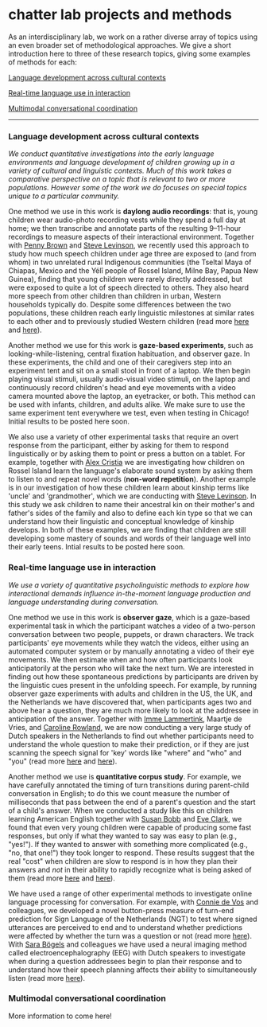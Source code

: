 # chatter lab projects and methods

As an interdisciplinary lab, we work on a rather diverse array of topics using an even broader set of methodological approaches. We give a short introduction here to three of these research topics, giving some examples of methods for each:

[Language development across cultural contexts](#language-development-across-cultural-contexts)

[Real-time language use in interaction](#real-time-language-use-in-interaction)

[Multimodal conversational coordination](#multimodal-conversational-coordination)

----

### Language development across cultural contexts

_We conduct quantitative investigations into the early language environments and language development of children growing up in a variety of cultural and linguistic contexts. Much of this work takes a comparative perspective on a topic that is relevant to two or more populations. However some of the work we do focuses on special topics unique to a particular community._

One method we use in this work is **daylong audio recordings**: that is, young children wear audio-photo recording vests while they spend a full day at home; we then transcribe and annotate parts of the resulting 9–11-hour recordings to measure aspects of their interactional environment. Together with [Penny Brown](https://www.mpi.nl/people/brown-penelope) and [Steve Levinson](https://www.mpi.nl/people/levinson-stephen), we recently used this approach to study how much speech children under age three are exposed to (and from whom) in two unrelated rural Indigenous communities (the Tseltal Maya of Chiapas, Mexico and the Yélî people of Rossel Island, Milne Bay, Papua New Guinea), finding that young children were rarely directly addressed, but were exposed to quite a lot of speech directed to others. They also heard more speech from other children than children in urban, Western households typically do. Despite some differences between the two populations, these children reach early linguistic milestones at similar rates to each other and to previously studied Western children (read more [here](../lab-publications/Casillas_et_al_2020_Early_language_experience_in_a_Tseltal_Mayan_village_ChiDev.pdf) and [here](../lab-publications/Casillas_et_al_2021_Early_language_experience_in_a_Papuan_community_JCL.pdf)).

Another method we use for this work is **gaze-based experiments**, such as looking-while-listening, central fixation habituation, and observer gaze. In these experiments, the child and one of their caregivers step into an experiment tent and sit on a small stool in front of a laptop. We then begin playing visual stimuli, usually audio-visual video stimuli, on the laptop and continuously record children's head and eye movements with a video camera mounted above the laptop, an eyetracker, or both. This method can be used with infants, children, and adults alike. We make sure to use the same experiment tent everywhere we test, even when testing in Chicago! Initial results to be posted here soon.

We also use a variety of other experimental tasks that require an overt response from the participant, either by asking for them to respond linguistically or by asking them to point or press a button on a tablet. For example, together with [Alex Cristia](https://sites.google.com/site/acrsta/) we are investigating how children on Rossel Island learn the language's elaborate sound system by asking them to listen to and repeat novel words (**non-word repetition**). Another example is in our investigation of how these children learn about kinship terms like 'uncle' and 'grandmother', which we are conducting with [Steve Levinson](https://www.mpi.nl/people/levinson-stephen). In this study we ask children to name their ancestral kin on their mother's and father's sides of the family and also to define each kin type so that we can understand how their linguistic and conceptual knowledge of kinship develops. In both of these examples, we are finding that children are still developing some mastery of sounds and words of their language well into their early teens. Intial results to be posted here soon.

### Real-time language use in interaction

_We use a variety of quantitative psycholinguistic methods to explore how interactional demands influence in-the-moment language production and language understanding during conversation._

One method we use in this work is **observer gaze**, which is a gaze-based experimental task in which the participant watches a video of a two-person conversation between two people, puppets, or drawn characters. We track participants' eye movements while they watch the videos, either using an automated computer system or by manually annotating a video of their eye movements. We then estimate when and how often participants look anticipatorily at the person who will take the next turn. We are interested in finding out how these spontaneous predictions by participants are driven by the linguistic cues present in the unfolding speech. For example, by running observer gaze experiments with adults and children in the US, the UK, and the Netherlands we have discovered that, when participants ages two and above hear a question, they are much more likely to look at the addressee in anticipation of the answer. Together with [Imme Lammertink](https://sites.google.com/site/immelammertink/home), Maartje de Vries, and [Caroline Rowland](https://www.mpi.nl/people/rowland-caroline), we are now conducting a very large study of Dutch speakers in the Netherlands to find out whether participants need to understand the whole question to make their prediction, or if they are just scanning the speech signal for 'key' words like "where" and "who" and "you" (read more [here](../lab-publications/Casillas_Frank_2016_The_development_of_childrens_ability_to_track_and_predict_turn_structure_in_conversation_JML.pdf) and [here](../lab-publications/Lammertink_et_al_2015_Dutch_and_English_toddlers_use_of_linguistic_cues_to_predicting_upcoming_turn_boundaries_Frontiers.pdf)).

Another method we use is **quantitative corpus study**. For example, we have carefully annotated the timing of turn transitions during parent-child conversation in English; to do this we count measure the number of milliseconds that pass between the end of a parent's question and the start of a child's answer. When we conducted a study like this on children learning American English together with [Susan Bobb](https://www.gordon.edu/susanbobb) and [Eve Clark](https://web.stanford.edu/~eclark/), we found that even very young children were capable of producing some fast responses, but only if what they wanted to say was easy to plan (e.g., "yes!"). If they wanted to answer with something more complicated (e.g., "no, that one!") they took longer to respond. These results suggest that the real "cost" when children are slow to respond is in how they plan their answers and _not_ in their ability to rapidly recognize what is being asked of them (read more [here](../lab-publications/Casillas_et_al_2016_Turn_taking_timing_and_planning_in_early_language_acquisition_JCL.pdf) and [here](../lab-publications/Casillas_2014_Taking_the_floor_on_time_ClarkTiLARVolume.pdf)).

We have used a range of other experimental methods to investigate online language processing for conversation. For example, with [Connie de Vos](https://research.tilburguniversity.edu/en/persons/connie-de-vos) and colleagues, we developed a novel button-press measure of turn-end prediction for Sign Language of the Netherlands (NGT) to test where signed utterances are perceived to end and to understand whether predictions were affected by whether the turn was a question or not (read more [here](../lab-publications/Casillas_et_al_2015_The_perception_of_stroke-to-stroke_turn_boundaries_in_signed_conversation_CogSci.pdf)). With [Sara Bögels](https://research.tilburguniversity.edu/en/persons/sara-b%C3%B6gels) and colleagues we have used a neural imaging method called electroencephalography (EEG) with Dutch speakers to investigate when during a question addressees begin to plan their response and to understand how their speech planning affects their ability to simultaneously listen (read more [here](../lab-publications/Bogels_et_al_2018_Planning_versus_comprehension_in_turn_taking_Neuropsychologia.pdf)).


### Multimodal conversational coordination

More information to come here!